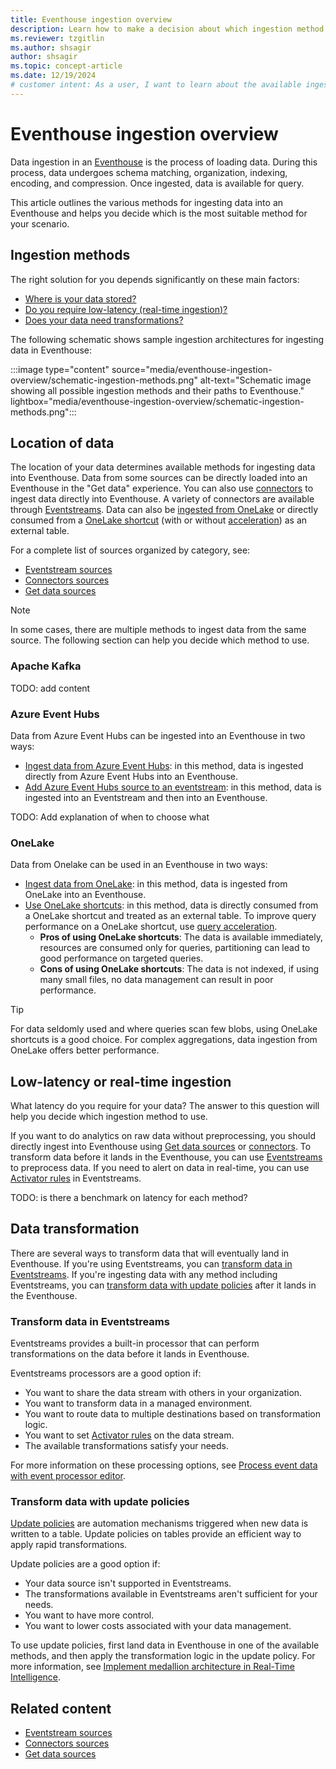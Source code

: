 ```yaml
---
title: Eventhouse ingestion overview
description: Learn how to make a decision about which ingestion method to use to get data into an Eventhouse in Real-Time Intelligence.
ms.reviewer: tzgitlin
ms.author: shsagir
author: shsagir
ms.topic: concept-article
ms.date: 12/19/2024
# customer intent: As a user, I want to learn about the available ingestion methods for Eventhouse in Real-Time Intelligence so that I can make an informed decision about which method to use.
---
```

# Eventhouse ingestion overview

Data ingestion in an [Eventhouse](eventhouse.md) is the process of loading data. During this process, data undergoes schema matching, organization, indexing, encoding, and compression. Once ingested, data is available for query.

This article outlines the various methods for ingesting data into an Eventhouse and helps you decide which is the most suitable method for your scenario.

## Ingestion methods

The right solution for you depends significantly on these main factors:

* [Where is your data stored?](#location-of-data)
* [Do you require low-latency (real-time ingestion)?](#low-latency-or-real-time-ingestion)
* [Does your data need transformations?](#data-transformation)

The following schematic shows sample ingestion architectures for ingesting data in Eventhouse:

:::image type="content" source="media/eventhouse-ingestion-overview/schematic-ingestion-methods.png" alt-text="Schematic image showing all possible ingestion methods and their paths to Eventhouse." lightbox="media/eventhouse-ingestion-overview/schematic-ingestion-methods.png":::

## Location of data

The location of your data determines available methods for ingesting data into Eventhouse. Data from some sources can be directly loaded into an Eventhouse in the "Get data" experience. You can also use [connectors](data-connectors/data-connectors.md) to ingest data directly into Eventhouse. A variety of connectors are available through [Eventstreams](get-data-eventstream.md). Data can also be [ingested from OneLake](get-data-onelake.md) or directly consumed from a [OneLake shortcut](onelake-shortcuts.md) (with or without [acceleration](query-acceleration-overview.md)) as an external table.

For a complete list of sources organized by category, see:

* [Eventstream sources](event-streams/add-manage-eventstream-sources.md)
* [Connectors sources](data-connectors/data-connectors.md)
* [Get data sources](get-data-overview.md)

> [!NOTE]
> In some cases, there are multiple methods to ingest data from the same source. The following section can help you decide which method to use.

### Apache Kafka

TODO: add content

### Azure Event Hubs

Data from Azure Event Hubs can be ingested into an Eventhouse in two ways:
* [Ingest data from Azure Event Hubs](get-data-event-hub.md): in this method, data is ingested directly from Azure Event Hubs into an Eventhouse.
* [Add Azure Event Hubs source to an eventstream](event-streams/add-source-azure-event-hubs.md): in this method, data is ingested into an Eventstream and then into an Eventhouse.

TODO: Add explanation of when to choose what

### OneLake

Data from Onelake can be used in an Eventhouse in two ways:

* [Ingest data from OneLake](get-data-onelake.md): in this method, data is ingested from OneLake into an Eventhouse.
* [Use OneLake shortcuts](onelake-shortcuts.md): in this method, data is directly consumed from a OneLake shortcut and treated as an external table. To improve query performance on a OneLake shortcut, use [query acceleration](query-acceleration-overview.md).
    * **Pros of using OneLake shortcuts**: The data is available immediately, resources are consumed only for queries, partitioning can lead to good performance on targeted queries. 
    * **Cons of using OneLake shortcuts**: The data is not indexed, if using many small files, no data management can result in poor performance. 
    
> [!TIP]
> For data seldomly used and where queries scan few blobs, using OneLake shortcuts is a good choice. For complex aggregations, data ingestion from OneLake offers better performance.

## Low-latency or real-time ingestion  

What latency do you require for your data? The answer to this question will help you decide which ingestion method to use. 

If you want to do analytics on raw data without preprocessing, you should directly ingest into Eventhouse using [Get data sources](get-data-overview.md) or [connectors](data-connectors/data-connectors.md). To transform data before it lands in the Eventhouse, you can use [Eventstreams](get-data-eventstream.md) to preprocess data. If you need to alert on data in real-time, you can use [Activator rules](data-activator/activator-rules-overview.md) in Eventstreams.

TODO: is there a benchmark on latency for each method?

## Data transformation

There are several ways to transform data that will eventually land in Eventhouse. If you're using Eventstreams, you can [transform data in Eventstreams](#transform-data-in-eventstreams). If you're ingesting data with any method including Eventstreams, you can [transform data with update policies](#transform-data-with-update-policies) after it lands in the Eventhouse.

### Transform data in Eventstreams

Eventstreams provides a built-in processor that can perform transformations on the data before it lands in Eventhouse.

Eventstreams processors are a good option if:

* You want to share the data stream with others in your organization.
* You want to transform data in a managed environment.
* You want to route data to multiple destinations based on transformation logic.
* You want to set [Activator rules](data-activator/activator-rules-overview.md) on the data stream.
* The available transformations satisfy your needs.

For more information on these processing options, see [Process event data with event processor editor](event-streams/process-events-using-event-processor-editor.md).

### Transform data with update policies

[Update policies](/kusto/management/update-policy?view=microsoft-fabric&preserve-view=true) are automation mechanisms triggered when new data is written to a table. Update policies on tables provide an efficient way to apply rapid transformations.

Update policies are a good option if:

* Your data source isn't supported in Eventstreams.
* The transformations available in Eventstreams aren't sufficient for your needs.
* You want to have more control.
* You want to lower costs associated with your data management.

To use update policies, first land data in Eventhouse in one of the available methods, and then apply the transformation logic in the update policy. For more information, see [Implement medallion architecture in Real-Time Intelligence](architecture-medallion.md).

## Related content

* [Eventstream sources](event-streams/add-manage-eventstream-sources.md)
* [Connectors sources](data-connectors/data-connectors.md)
* [Get data sources](get-data-overview.md)
